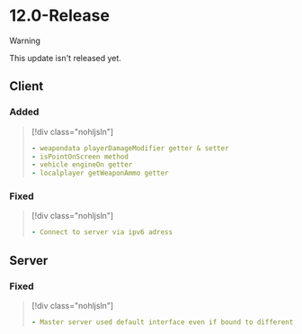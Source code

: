 # 12.0-Release

> [!WARNING]
> This update isn't released yet.

## Client

### Added

> [!div class="nohljsln"]
> ```yaml
> - weapondata playerDamageModifier getter & setter
> - isPointOnScreen method
> - vehicle engineOn getter
> - localplayer getWeaponAmmo getter
> ```

### Fixed

> [!div class="nohljsln"]
> ```yaml
> - Connect to server via ipv6 adress
> ```

## Server

### Fixed

> [!div class="nohljsln"]
> ```yaml
> - Master server used default interface even if bound to different ip
> ```